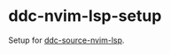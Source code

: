 # ddc-nvim-lsp-setup

Setup for [ddc-source-nvim-lsp](https://github.com/Shougo/ddc-source-nvim-lsp).

